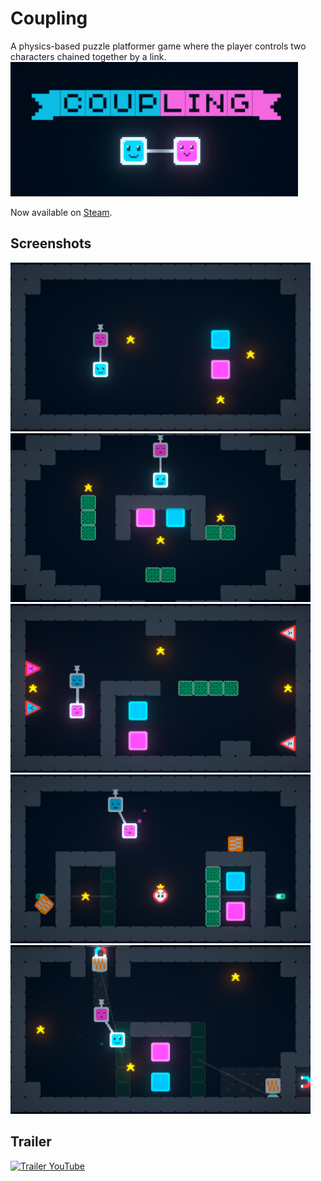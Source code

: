 # Coupling

A physics-based puzzle platformer game where the player controls two characters chained together by a link.
<img src="./Recordings/StoreAssets/header_capsule.png">

Now available on [Steam](https://store.steampowered.com/app/2753220/Coupling/).

## Screenshots

<img src="./Recordings/Screenshots/3.png" width=480px>
<img src="./Recordings/Screenshots/4.png" width=480px>
<img src="./Recordings/Screenshots/5.png" width=480px>
<img src="./Recordings/Screenshots/6.png" width=480px>
<img src="./Recordings/Screenshots/7.png" width=480px>

## Trailer

[![Trailer YouTube](https://img.youtube.com/vi/ga8Nnn3ZyvM/hqdefault.jpg)](https://www.youtube.com/watch?v=ga8Nnn3ZyvM)
